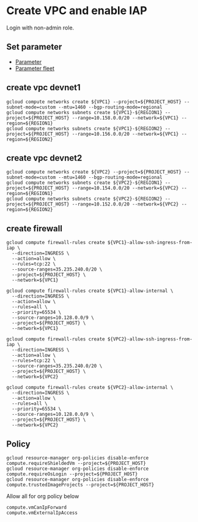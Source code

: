 # Create VPC and enable IAP
Login with non-admin role.

## Set parameter
- [Parameter](https://github.com/adithaha/gcp-tutorial/blob/main/common/parameter.md)
- [Parameter fleet](https://github.com/adithaha/gcp-tutorial/blob/main/gke/fleet/parameter.md)


## create vpc devnet1
```
gcloud compute networks create ${VPC1} --project=${PROJECT_HOST} --subnet-mode=custom --mtu=1460 --bgp-routing-mode=regional
gcloud compute networks subnets create ${VPC1}-${REGION1} --project=${PROJECT_HOST} --range=10.158.0.0/20 --network=${VPC1} --region=${REGION1}
gcloud compute networks subnets create ${VPC1}-${REGION2} --project=${PROJECT_HOST} --range=10.156.0.0/20 --network=${VPC1} --region=${REGION2}
```
## create vpc devnet2
```
gcloud compute networks create ${VPC2} --project=${PROJECT_HOST} --subnet-mode=custom --mtu=1460 --bgp-routing-mode=regional
gcloud compute networks subnets create ${VPC2}-${REGION1} --project=${PROJECT_HOST} --range=10.154.0.0/20 --network=${VPC2} --region=${REGION1}
gcloud compute networks subnets create ${VPC2}-${REGION2} --project=${PROJECT_HOST} --range=10.152.0.0/20 --network=${VPC2} --region=${REGION2}
```
## create firewall
```
gcloud compute firewall-rules create ${VPC1}-allow-ssh-ingress-from-iap \
  --direction=INGRESS \
  --action=allow \
  --rules=tcp:22 \
  --source-ranges=35.235.240.0/20 \
  --project=${PROJECT_HOST} \
  --network=${VPC1}
  
gcloud compute firewall-rules create ${VPC1}-allow-internal \
  --direction=INGRESS \
  --action=allow \
  --rules=all \
  --priority=65534 \
  --source-ranges=10.128.0.0/9 \
  --project=${PROJECT_HOST} \
  --network=${VPC1}
```

```
gcloud compute firewall-rules create ${VPC2}-allow-ssh-ingress-from-iap \
  --direction=INGRESS \
  --action=allow \
  --rules=tcp:22 \
  --source-ranges=35.235.240.0/20 \
  --project=${PROJECT_HOST} \
  --network=${VPC2}
  
gcloud compute firewall-rules create ${VPC2}-allow-internal \
  --direction=INGRESS \
  --action=allow \
  --rules=all \
  --priority=65534 \
  --source-ranges=10.128.0.0/9 \
  --project=${PROJECT_HOST} \
  --network=${VPC2}
```
## Policy
```
gcloud resource-manager org-policies disable-enforce compute.requireShieldedVm --project=${PROJECT_HOST}
gcloud resource-manager org-policies disable-enforce compute.requireOsLogin --project=${PROJECT_HOST}
gcloud resource-manager org-policies disable-enforce compute.trustedImageProjects --project=${PROJECT_HOST}
```

Allow all for org policy below
```
compute.vmCanIpForward
compute.vmExternalIpAccess
```
